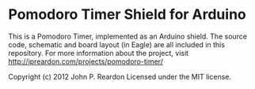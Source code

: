Pomodoro Timer Shield for Arduino
=================================

This is a Pomodoro Timer, implemented  as an Arduino shield. The source code, schematic and board layout (in Eagle) are all included in this repository. For more information about the project, visit http://jpreardon.com/projects/pomodoro-timer/

Copyright (c) 2012 John P. Reardon
Licensed under the MIT license.